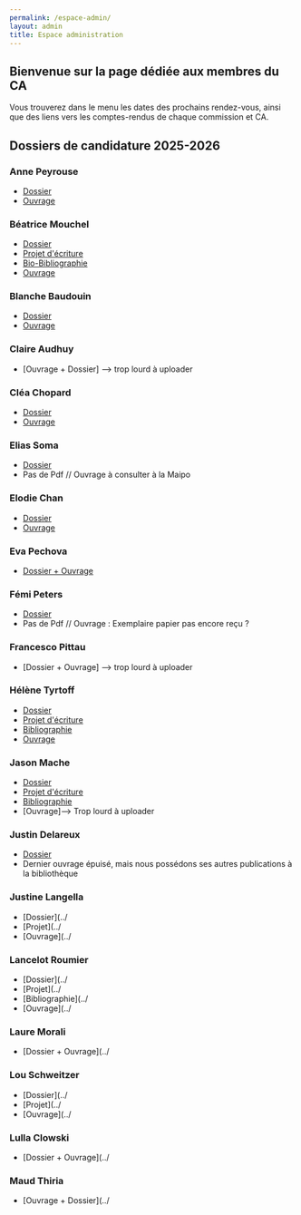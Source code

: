 ```yaml
---
permalink: /espace-admin/
layout: admin
title: Espace administration
---
```

## Bienvenue sur la page dédiée aux membres du CA

Vous trouverez dans le menu les dates des prochains rendez-vous, ainsi que des liens vers les comptes-rendus de chaque commission et CA.

## Dossiers de candidature 2025-2026

### Anne Peyrouse

- [Dossier](../imgs/01anne_peyrouse_dossier.pdf.pdf)
- [Ouvrage](../imgs/02anne_peyrouse_ouvrage.pdf.pdf)

### Béatrice Mouchel
- [Dossier](../imgs/01beatrice_mouchel-dossier_candidature.pdf)
- [Projet d'écriture](../imgs/02beatrice_mouchel-projet_ecriture.pdf)
- [Bio-Bibliographie](../imgs/03beatrice_mouchel-bio_bibliographie.pdf)
- [Ouvrage](../imgs/04beatrice_mouchel-maquette-livre-de-plier-les-silences.pdf)

### Blanche Baudouin
- [Dossier](../imgs/01blanche_baudoin_dossier.pdf)
- [Ouvrage](../imgs/02blanche_baudoin_ouvrage.pdf)

### Claire Audhuy
- [Ouvrage + Dossier] --> trop lourd à uploader

### Cléa Chopard
- [Dossier](../imgs/01clea_chopard_dossier.pdf)
- [Ouvrage](../imgs/02clea_chopard_ouvrage.pdf)

### Elias Soma
- [Dossier](../imgs/01elias_soma_dossier.pdf)
- Pas de Pdf // Ouvrage à consulter à la Maipo

### Elodie Chan
- [Dossier](../imgs/01elodie_chan_dossier.pdf)
- [Ouvrage](../imgs/02elodie_chan_ouvrage.pdf)

### Eva Pechova
- [Dossier + Ouvrage](../imgs/eva_pechova_dossier_ouvrage.pdf)

### Fémi Peters
- [Dossier](../imgs/femi_peters_dossier.pdf)
- Pas de Pdf // Ouvrage : Exemplaire papier pas encore reçu ?

### Francesco Pittau
- [Dossier + Ouvrage] --> trop lourd à uploader

### Hélène Tyrtoff
- [Dossier](../imgs/01helene_tyrtoff_dossier.pdf)
- [Projet d'écriture](../imgs/02helene_tyrtoff_projet.pdf)
- [Bibliographie](../imgs/03helene_tyrtoff_biblio.pdf)
- [Ouvrage](../imgs/04helene_tyrtoff_ouvrage.pdf)

### Jason Mache
- [Dossier](../imgs/01jason_mache_dossier.pdf)
- [Projet d'écriture](../imgs/02jason_mache_projet.pdf)
- [Bibliographie](../imgs/03jason_mache_biblio.pdf)
- [Ouvrage]--> Trop lourd à uploader

### Justin Delareux
- [Dossier](../imgs/justin_delareux_dossier.pdf)
- Dernier ouvrage épuisé, mais nous possédons ses autres publications à la bibliothèque

### Justine Langella
- [Dossier](../
- [Projet](../
- [Ouvrage](../

### Lancelot Roumier
- [Dossier](../
- [Projet](../
- [Bibliographie](../
- [Ouvrage](../

### Laure Morali
- [Dossier + Ouvrage](../

### Lou Schweitzer
- [Dossier](../
- [Projet](../
- [Ouvrage](../

### Lulla Clowski
- [Dossier + Ouvrage](../

### Maud Thiria
- [Ouvrage + Dossier](../

